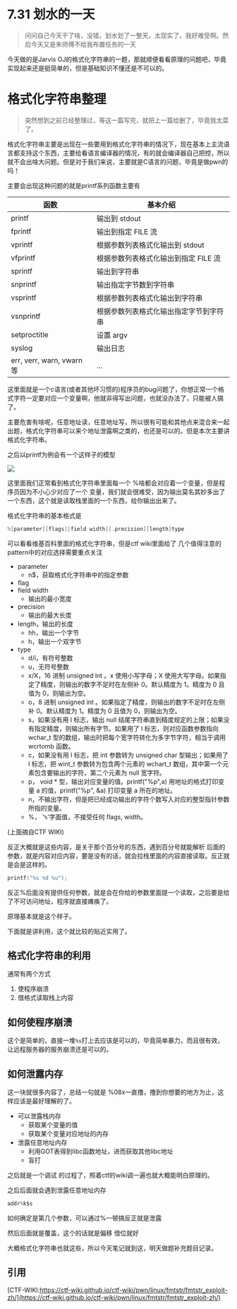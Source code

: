 # 7.31 划水的一天

> 问问自己今天干了啥，没错，划水划了一整天，太现实了，我好难受啊。然后今天又是朱师傅不给我布置任务的一天

今天做的是Jarvis OJ的格式化字符串的一题，那就顺便看看原理的问题吧，毕竟实现起来还是挺简单的，但是基础知识不懂还是不可以的。

# 格式化字符串整理

> 突然想到之前已经整理过，等这一篇写完，就把上一篇给删了，毕竟我太菜了。

格式化字符串主要是出现在一些要用到格式化字符串的情况下，现在基本上主流语言都支持这个东西，主要给看语言编译器的情况，有的就会编译器自己把控，所以就不会出啥大问题。但是对于我们来说，主要就是C语言的问题，毕竟是做pwn的吗！

主要会出现这种问题的就是printf系列函数主要有

| 函数                      | 基本介绍                               |
| ------------------------- | -------------------------------------- |
| printf                    | 输出到 stdout                          |
| fprintf                   | 输出到指定 FILE 流                     |
| vprintf                   | 根据参数列表格式化输出到 stdout        |
| vfprintf                  | 根据参数列表格式化输出到指定 FILE 流   |
| sprintf                   | 输出到字符串                           |
| snprintf                  | 输出指定字节数到字符串                 |
| vsprintf                  | 根据参数列表格式化输出到字符串         |
| vsnprintf                 | 根据参数列表格式化输出指定字节到字符串 |
| setproctitle              | 设置 argv                              |
| syslog                    | 输出日志                               |
| err, verr, warn, vwarn 等 | ...                                    |

这里面就是一个c语言(或者其他坏习惯的)程序员的bug问题了，你想正常一个格式字符一定要对应一个变量啊，他就非得写出问题，也就没办法了，只能被人搞了。

主要危害有啥呢，任意地址读，任意地址写，所以很有可能和其他点来混合来一起出题，格式化字符串可以来个地址泄露啊之类的，也还是可以的。但是本次主要讲格式化字符串。

之后以printf为例会有一个这样子的模型

![](https://ctf-wiki.github.io/ctf-wiki/pwn/linux/fmtstr/figure/printf.png)

这里面我们正常看到格式化字符串里面每一个 %啥都会对应着一个变量，但是程序员因为不小心少对应了一个 变量，我们就会很难受，因为输出莫名其妙多出了一个东西，这个就是读取栈里面的一个东西，给你输出出来了。

格式化字符串的基本格式是

```c
%[parameter][flags][field width][.precision][length]type
```

可以看看维基百科里面的格式化字符串，但是ctf wiki里面给了 几个值得注意的pattern中的对应选择需要重点关注

- parameter
  - n$，获取格式化字符串中的指定参数
- flag
- field width
  - 输出的最小宽度
- precision
  - 输出的最大长度
- length，输出的长度
  - hh，输出一个字节
  - h，输出一个双字节
- type
  - d/i，有符号整数
  - u，无符号整数
  - x/X，16 进制 unsigned int 。x 使用小写字母；X 使用大写字母。如果指定了精度，则输出的数字不足时在左侧补 0。默认精度为 1。精度为 0 且值为 0，则输出为空。
  - o，8 进制 unsigned int 。如果指定了精度，则输出的数字不足时在左侧补 0。默认精度为 1。精度为 0 且值为 0，则输出为空。
  - s，如果没有用 l 标志，输出 null 结尾字符串直到精度规定的上限；如果没有指定精度，则输出所有字节。如果用了 l 标志，则对应函数参数指向 wchar_t 型的数组，输出时把每个宽字符转化为多字节字符，相当于调用 wcrtomb 函数。
  - c，如果没有用 l 标志，把 int 参数转为 unsigned char 型输出；如果用了 l 标志，把 wint_t 参数转为包含两个元素的 wchart_t 数组，其中第一个元素包含要输出的字符，第二个元素为 null 宽字符。
  - p， void * 型，输出对应变量的值。printf("%p",a) 用地址的格式打印变量 a 的值，printf("%p", &a) 打印变量 a 所在的地址。
  - n，不输出字符，但是把已经成功输出的字符个数写入对应的整型指针参数所指的变量。
  - %， '`%`'字面值，不接受任何 flags, width。

(上面摘自CTF WIKI)

反正大概就是这些内容，是关于那个百分号的东西，遇到百分号就能解析 后面的参数，就是内容对应内容，要是没有的话，就会拉栈里面的内容直接读取。反正就是会是这样的。

```c
printf("%s %d %u");
```

反正%后面没有提供任何参数，就是会在你给的参数里面提一个读取，之后要是给了不可访问地址，程序就直接瘫痪了。

原理基本就是这个样子。

下面就是讲利用，这个就比较的贴近实用了。

## 格式化字符串的利用

通常有两个方式

1. 使程序崩溃
2. 借格式读取栈上内容

## 如何使程序崩溃

这个是简单的，直接一堆```%s```打上去应该是可以的，毕竟简单暴力，而且很有效，让远程服务器的服务崩溃还是可以的。

## 如何泄露内存

这一块就很多内容了，总结一句就是 %08x一直撸，撸到你想要的地方为止，这样应该是最好理解的了。

* 可以泄露栈内存
  * 获取某个变量的值
  * 获取某个变量对应地址的内存
* 泄露任意地址内存
  * 利用GOT表得到libc函数地址，进而获取其他libc地址
  * 盲打

之后就是一个调试 的过程了，照着ctf的wiki调一遍也就大概能明白原理的。

之后后面就会遇到泄露任意地址内存

```c
addr%k$s
```

如何确定是第几个参数，可以通过%一顿搞反正就是泄露



然后后面就是覆盖，这个的话就是偏移 借位就好



大概格式化字符串也就这些，所以今天笔记就到这，明天做题补充题目记录。

## 引用

[CTF-WIKI:https://ctf-wiki.github.io/ctf-wiki/pwn/linux/fmtstr/fmtstr_exploit-zh/](https://ctf-wiki.github.io/ctf-wiki/pwn/linux/fmtstr/fmtstr_exploit-zh/)

